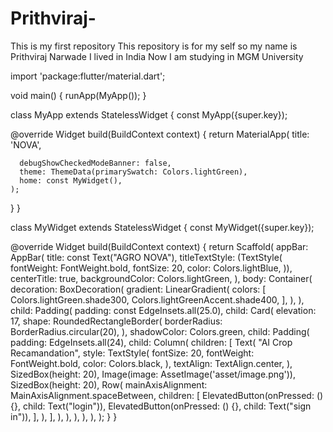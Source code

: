 # Prithviraj-
This is my first repository 
This repository is for my self 
so my name is Prithviraj Narwade 
I lived in India 
Now I am studying in MGM University 










import 'package:flutter/material.dart';

void main() {
  runApp(MyApp());
}

class MyApp extends StatelessWidget {
  const MyApp({super.key});

  @override
  Widget build(BuildContext context) {
    return MaterialApp(
      title: 'NOVA',

      debugShowCheckedModeBanner: false,
      theme: ThemeData(primarySwatch: Colors.lightGreen),
      home: const MyWidget(),
    );
  }
}

class MyWidget extends StatelessWidget {
  const MyWidget({super.key});

  @override
  Widget build(BuildContext context) {
    return Scaffold(
      appBar: AppBar(
        title: const Text("AGRO NOVA"),
        titleTextStyle: (TextStyle(
          fontWeight: FontWeight.bold,
          fontSize: 20,
          color: Colors.lightBlue,
        )),
        centerTitle: true,
        backgroundColor: Colors.lightGreen,
      ),
      body: Container(
        decoration: BoxDecoration(
          gradient: LinearGradient(
            colors: [
              Colors.lightGreen.shade300,
              Colors.lightGreenAccent.shade400,
            ],
          ),
        ),
        child: Padding(
          padding: const EdgeInsets.all(25.0),
          child: Card(
            elevation: 17,
            shape: RoundedRectangleBorder(
              borderRadius: BorderRadius.circular(20),
            ),
            shadowColor: Colors.green,
            child: Padding(
              padding: EdgeInsets.all(24),
              child: Column(
                children: [
                  Text(
                    "AI Crop Recamandation",
                    style: TextStyle(
                      fontSize: 20,
                      fontWeight: FontWeight.bold,
                      color: Colors.black,
                    ),
                    textAlign: TextAlign.center,
                  ),
                  SizedBox(height: 20),
                  Image(image: AssetImage('asset/image.png')),
                  SizedBox(height: 20),
                  Row(
                    mainAxisAlignment: MainAxisAlignment.spaceBetween,
                    children: [
                      ElevatedButton(onPressed: () {}, child: Text("login")),
                      ElevatedButton(onPressed: () {}, child: Text("sign in")),
                    ],
                  ),
                ],
              ),
            ),
          ),
        ),
      ),
    );
  }
}
